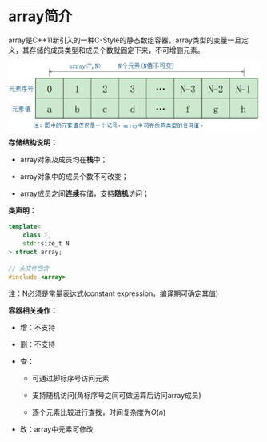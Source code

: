 # array简介

array是C++11新引入的一种C-Style的静态数组容器，array类型的变量一旦定义，其存储的成员类型和成员个数就固定下来，不可增删元素。

![array存储结构](../../../images/stl/array存储结构.png)

**存储结构说明：**

* array对象及成员均在**栈**中；

* array对象中的成员个数不可改变；

* array成员之间**连续**存储，支持**随机**访问；

**类声明：**

```c++
template< 
    class T, 
    std::size_t N 
> struct array;

// 头文件包含
#include <array>
```

注：N必须是常量表达式(constant expression，编译期可确定其值)

**容器相关操作：**

* 增：不支持

* 删：不支持

* 查：

  * 可通过脚标序号访问元素

  * 支持随机访问(角标序号之间可做运算后访问array成员)

  * 逐个元素比较进行查找，时间复杂度为$O(n)$

* 改：array中元素可修改
